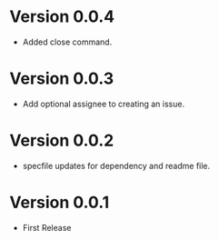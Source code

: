 # Version 0.0.4

* Added close command.

# Version 0.0.3

* Add optional assignee to creating an issue.

# Version 0.0.2

* specfile updates for dependency and readme file.

# Version 0.0.1

* First Release
